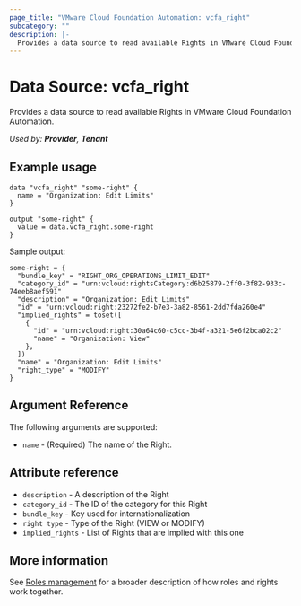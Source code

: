 ```yaml
---
page_title: "VMware Cloud Foundation Automation: vcfa_right"
subcategory: ""
description: |-
  Provides a data source to read available Rights in VMware Cloud Foundation Automation.
---
```


# Data Source: vcfa_right

Provides a data source to read available Rights in VMware Cloud Foundation Automation.

_Used by: **Provider**, **Tenant**_

## Example usage

```hcl
data "vcfa_right" "some-right" {
  name = "Organization: Edit Limits"
}

output "some-right" {
  value = data.vcfa_right.some-right
}
```

Sample output:
```
some-right = {
  "bundle_key" = "RIGHT_ORG_OPERATIONS_LIMIT_EDIT"
  "category_id" = "urn:vcloud:rightsCategory:d6b25879-2ff0-3f82-933c-74eeb8aef591"
  "description" = "Organization: Edit Limits"
  "id" = "urn:vcloud:right:23272fe2-b7e3-3a82-8561-2dd7fda260e4"
  "implied_rights" = toset([
    {
      "id" = "urn:vcloud:right:30a64c60-c5cc-3b4f-a321-5e6f2bca02c2"
      "name" = "Organization: View"
    },
  ])
  "name" = "Organization: Edit Limits"
  "right_type" = "MODIFY"
}
```

## Argument Reference

The following arguments are supported:

- `name` - (Required) The name of the Right.

## Attribute reference

- `description` - A description of the Right
- `category_id` - The ID of the category for this Right
- `bundle_key` - Key used for internationalization
- `right type` - Type of the Right (VIEW or MODIFY)
- `implied_rights` - List of Rights that are implied with this one

## More information

See [Roles management](/providers/vmware/vcfa/latest/docs/guides/roles_management) for a broader description of how roles and
rights work together.
